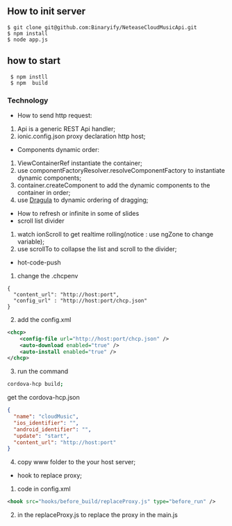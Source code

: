 

## How to init server
```
$ git clone git@github.com:Binaryify/NeteaseCloudMusicApi.git
$ npm install
$ node app.js 
```

## how to start
 ```
  $ npm instll 
  $ npm  build
 ```
 ### Technology 
- How to send http request:
1. Api is a generic REST Api handler;
2. ionic.config.json proxy declaration http host;
- Components dynamic order:
1. ViewContainerRef  instantiate the container;
2. use componentFactoryResolver.resolveComponentFactory to instantiate  dynamic components;
3. container.createComponent to add the dynamic components to the container in order;
4. use [Dragula](https://github.com/bevacqua/dragula) to dynamic ordering of dragging;
- How to refresh or infinite  in  some of  slides 
- scroll list divider
1. watch ionScroll to get realtime rolling(notice : use ngZone to change variable);
2. use scrollTo to collapse the list and scroll to the divider;
- hot-code-push 
1.  change the .chcpenv
```angularjs
{
  "content_url": "http://host:port",
  "config_url" : "http://host:port/chcp.json"
}
```
2. add the config.xml
```xml
<chcp>
    <config-file url="http://host:port/chcp.json" />
    <auto-download enabled="true" />
    <auto-install enabled="true" />
</chcp>
```
3. run the command
```sh
cordova-hcp build;
```
get the cordova-hcp.json
```json
{
  "name": "cloudMusic",
  "ios_identifier": "",
  "android_identifier": "",
  "update": "start",
  "content_url": "http://host:port"
}
```
4. copy www folder to the your host server;
- hook to replace proxy;
 1. code in config.xml
 ```xml
<hook src="hooks/before_build/replaceProxy.js" type="before_run" />
```
 2. in the replaceProxy.js to replace  the  proxy in the main.js
